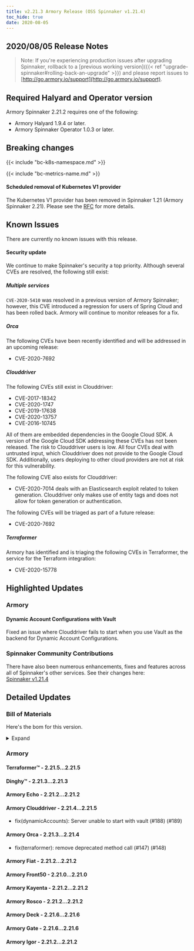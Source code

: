 ```yaml
---
title: v2.21.3 Armory Release (OSS Spinnaker v1.21.4)
toc_hide: true
date: 2020-08-05
---
```


## 2020/08/05 Release Notes

> Note: If you're experiencing production issues after upgrading Spinnaker, rollback to a [previous working version]({{< ref "upgrade-spinnaker#rolling-back-an-upgrade" >}}) and please report issues to [http://go.armory.io/support](http://go.armory.io/support).

## Required Halyard and Operator version

Armory Spinnaker 2.21.2 requires one of the following:
* Armory Halyard 1.9.4 or later.
* Armory Spinnaker Operator 1.0.3 or later.
## Breaking changes
<!-- Copy/paste from the previous version if there are recent ones. We can drop breaking changes after 3 minor versions. -->

{{< include "bc-k8s-namespace.md" >}}

{{< include "bc-metrics-name.md" >}}

#### Scheduled removal of Kubernetes V1 provider
The Kubernetes V1 provider has been removed in Spinnaker 1.21 (Armory Spinnaker 2.21). Please see the [RFC](https://github.com/spinnaker/governance/blob/master/rfc/eol_kubernetes_v1.md) for more details.

## Known Issues
<!-- Copy/paste known issues from the previous version if they're not fixed -->
There are currently no known issues with this release.

#### Security update

We continue to make Spinnaker's security a top priority. Although several CVEs are resolved, the following still exist:

##### Multiple services

`CVE-2020-5410` was resolved in a previous version of Armory Spinnaker; however, this CVE introduced a regression for users of Spring Cloud and has been rolled back. Armory will continue to monitor releases for a fix.

##### Orca

The following CVEs have been recently identified and will be addressed in an upcoming release:

- CVE-2020-7692

##### Clouddriver

The following CVEs still exist in Clouddriver:

- CVE-2017-18342
- CVE-2020-1747
- CVE-2019-17638
- CVE-2020-13757
- CVE-2016-10745

All of them are embedded dependencies in the Google Cloud SDK. A version of the Google Cloud SDK addressing these CVEs has not been released. The risk to Clouddriver users is low. All four CVEs deal with untrusted input, which Clouddriver does not provide to the Google Cloud SDK. Additionally, users deploying to other cloud providers are not at risk for this vulnerability.

The following CVE also exists for Clouddriver:

- CVE-2020-7014 deals with an Elasticsearch exploit related to token generation. Clouddriver only makes use of entity tags and does not allow for token generation or authentication.

The following CVEs will be triaged as part of a future release:
- CVE-2020-7692

##### Terraformer

Armory has identified and is triaging the following CVEs in Terraformer, the service for the Terraform integration:

- CVE-2020-15778


## Highlighted Updates

### Armory

#### Dynamic Account Configurations with Vault

Fixed an issue where Clouddriver fails to start when you use Vault as the backend for Dynamic Account Configurations.

###  Spinnaker Community Contributions

<!-- Copy/paste highlights from the corresponding OSS version. -->

There have also been numerous enhancements, fixes and features across all of Spinnaker's other services. See their changes here:  
[Spinnaker v1.21.4](https://www.spinnaker.io/community/releases/versions/1-21-4-changelog)

## Detailed Updates

### Bill of Materials
Here's the bom for this version.
<details><summary>Expand</summary>
<pre class="highlight">
<code>version: 2.21.3
timestamp: "2020-08-26 16:59:10"
services:
    clouddriver:
        commit: 8af10d5b
        version: 2.21.5
    deck:
        commit: 53d7adc3
        version: 2.21.6
    dinghy:
        commit: 8fa8c0ae
        version: 2.21.3
    echo:
        commit: 17a274cf
        version: 2.21.2
    fiat:
        commit: a7b64e03
        version: 2.21.2
    front50:
        commit: 9b3d3bac
        version: 2.21.0
    gate:
        commit: "844223e9"
        version: 2.21.6
    igor:
        commit: b3a7e1fc
        version: 2.21.2
    kayenta:
        commit: 7caca133
        version: 2.21.2
    monitoring-daemon:
        version: 2.21.0
    monitoring-third-party:
        version: 2.21.0
    orca:
        commit: 7da34395
        version: 2.21.4
    rosco:
        commit: f9f89e5a
        version: 2.21.2
    terraformer:
        commit: 516ca41a
        version: 2.21.5
dependencies:
    redis:
        version: 2:2.8.4-2
artifactSources:
    dockerRegistry: docker.io/armory
</code>
</pre>
</details>

### Armory


#### Terraformer™ - 2.21.5...2.21.5


#### Dinghy™ - 2.21.3...2.21.3


#### Armory Echo - 2.21.2...2.21.2


#### Armory Clouddriver - 2.21.4...2.21.5

  - fix(dynamicAccounts): Server unable to start with vault (#188) (#189)

#### Armory Orca - 2.21.3...2.21.4

  - fix(terraformer): remove deprecated method call (#147) (#148)

#### Armory Fiat - 2.21.2...2.21.2


#### Armory Front50 - 2.21.0...2.21.0


#### Armory Kayenta - 2.21.2...2.21.2


#### Armory Rosco - 2.21.2...2.21.2


#### Armory Deck - 2.21.6...2.21.6


#### Armory Gate - 2.21.6...2.21.6


#### Armory Igor - 2.21.2...2.21.2


